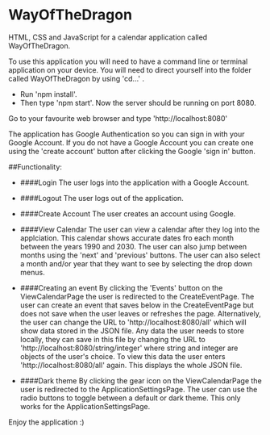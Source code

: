 # WayOfTheDragon
HTML, CSS and JavaScript for a calendar application called WayOfTheDragon.

To use this application you will need to have a command line or terminal application on your device. 
You will need to direct yourself into the folder called WayOfTheDragon by using 'cd...' .

- Run 'npm install'.
- Then type 'npm start'.
Now the server should be running on port 8080.

Go to your favourite web browser and type 'http://localhost:8080' 

The application has Google Authentication so you can sign in with your Google Account. If you do not have a Google Account you can create one using the 'create account' button after clicking the Google 'sign in' button.


##Functionality:

- ####Login
The user logs into the application with a Google Account.

- ####Logout
The user logs out of the application.

- ####Create Account
The user creates an account using Google.

- ####View Calendar
The user can view a calendar after they log into the applciation. This calendar shows accurate dates fro each month between the years 1990 and 2030. The user can also jump between months using the 'next' and 'previous' buttons. The user can also select a month and/or year that they want to see by selecting the drop down menus.

- ####Creating an event
By clicking the 'Events' button on the ViewCalendarPage the user is redirected to the CreateEventPage. The user can create an event that saves below in the CreateEventPage but does not save when the user leaves or refreshes the page. Alternatively, the user can change the URL to 'http://localhost:8080/all' which will show data stored in the JSON file. Any data the user needs to store locally, they can save in this file by changing the URL to 'http://localhost:8080/string/integer' where string and integer are objects of the user's choice. To view this data the user enters 'http://localhost:8080/all' again. This displays the whole JSON file.

- ####Dark theme
By clicking the gear icon on the ViewCalendarPage the user is redirected to the ApplicationSettingsPage. The user can use the radio buttons to toggle between a default or dark theme. This only works for the ApplicationSettingsPage.

Enjoy the application :)
